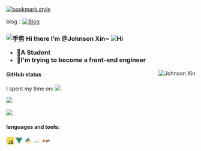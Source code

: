 [![bookmark.style](https://svg.bookmark.style/api?url=https://reday.asia&mode=dark&style=horizontal)](https://reday.asia)

blog：[![Blog](https://img.shields.io/badge/-Blog-07c160?logo=Micro.blog&logoColor=black)](http://reday.asia)

<h3>
  <img src="https://media.giphy.com/media/hvRJCLFzcasrR4ia7z/giphy.gif" width="25" alt="手势">
  Hi there I’m @Johnson Xin~
 <img src="https://emojis.slackmojis.com/emojis/images/1588866973/8934/hellokittydance.gif?1588866973" alt="Hi" width="30" />
    <ul>
        <li>🧑A Student</li>
        <li>🌱I'm trying to become a front-end engineer</li>
    </ul>
</h3>


<a href="https://github.com/CodeGetters">
    <img align="right" src="https://count.getloli.com/get/@CodeGetters?theme=rule34" alt="Johnson Xin" />
</a>



#### GitHub status

I spent my time on:
![](https://github-readme-stats-zzy-eight.vercel.app/api/top-langs/?username=CodeGetters&layout=compact)

![](https://github-readme-stats.vercel.app/api?username=CodeGetters&show_icons=true&theme=tokyonight)

![](https://github-readme-activity-graph.cyclic.app/graph?username=CodeGetters&theme=github)


#### languages and tools:

<code><img height="20" src="https://raw.githubusercontent.com/github/explore/80688e429a7d4ef2fca1e82350fe8e3517d3494d/topics/javascript/javascript.png"></code>
<code><img height="20" src="https://raw.githubusercontent.com/github/explore/80688e429a7d4ef2fca1e82350fe8e3517d3494d/topics/vue/vue.png"></code>
<code><img height="20" src="https://raw.githubusercontent.com/github/explore/80688e429a7d4ef2fca1e82350fe8e3517d3494d/topics/python/python.png"></code>
<code><img height="20" src="https://raw.githubusercontent.com/github/explore/80688e429a7d4ef2fca1e82350fe8e3517d3494d/topics/mysql/mysql.png"></code>
<code><img height="20" src="https://raw.githubusercontent.com/github/explore/80688e429a7d4ef2fca1e82350fe8e3517d3494d/topics/git/git.png"></code>

<!---

CodeGetters/CodeGetters is a ✨ special ✨ repository because its `README.md` (this file) appears on your GitHub profile.

You can click the Preview link to take a look at your changes.

--->
